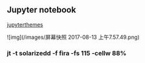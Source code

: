 ## Jupyter notebook


[jupyterthemes](https://github.com/lymanzhang/jupyter-themes)

![img](/images/屏幕快照 2017-08-13 上午7.57.49.png)

### jt -t solarizedd -f fira -fs 115 -cellw 88%
